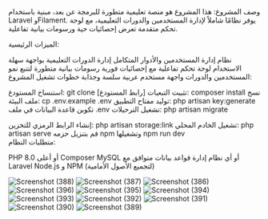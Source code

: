 وصف المشروع: هذا المشروع هو منصة تعليمية متطورة للبرمجة عن بعد، مبنية باستخدام Laravel وFilament. يوفر نظامًا شاملاً لإدارة المستخدمين والدورات التعليمية، مع لوحة تحكم متقدمة تعرض إحصائيات حية ورسومات بيانية تفاعلية.

الميزات الرئيسية:

نظام إدارة المستخدمين والأدوار المتكامل
إدارة الدورات التعليمية بواجهة سهلة الاستخدام
لوحة تحكم تفاعلية مع إحصائيات فورية
رسومات بيانية متطورة لتتبع نمو المستخدمين والدورات
واجهة مستخدم عربية سلسة وجذابة
خطوات تشغيل المشروع:

استنساخ المستودع: git clone [رابط المستودع]
تثبيت التبعيات: composer install
نسخ ملف البيئة: cp .env.example .env
توليد مفتاح التطبيق: php artisan key:generate
تكوين قاعدة البيانات في ملف .env
تشغيل الترحيلات: php artisan migrate

إنشاء الرابط الرمزي للتخزين: php artisan storage:link
تشغيل الخادم المحلي: php artisan serve
قم بتنزيل حزمه npm 
وتشغيلها npm run dev  
متطلبات النظام:

PHP 8.0 أو أعلى
Composer
MySQL أو أي نظام إدارة قواعد بيانات متوافق مع Laravel
Node.js و NPM (لتجميع الأصول الأمامية)

![Screenshot (388)](https://github.com/user-attachments/assets/d50ec58f-4bd6-47d3-847c-80899dae6cf8)
![Screenshot (387)](https://github.com/user-attachments/assets/4421c970-e3ea-4ba6-8f8c-aa3cae937f3b)
![Screenshot (386)](https://github.com/user-attachments/assets/ccb465a3-72cb-41ae-aead-e042ed205f9c)
![Screenshot (396)](https://github.com/user-attachments/assets/5e45a5cd-6ea4-4191-af31-83e326e81ac4)
![Screenshot (395)](https://github.com/user-attachments/assets/f1f9fde7-e54e-4699-8d30-bbfc05cf484f)
![Screenshot (394)](https://github.com/user-attachments/assets/8197d5f6-7dc3-488f-ac59-6369b2cfd8da)
![Screenshot (393)](https://github.com/user-attachments/assets/312b7cba-d835-413e-a0a6-72abd820bcd9)
![Screenshot (392)](https://github.com/user-attachments/assets/24c0eda0-8d1f-44ce-b32d-9a5efffb537e)
![Screenshot (391)](https://github.com/user-attachments/assets/719d1b48-505e-4895-9806-d60753178610)
![Screenshot (390)](https://github.com/user-attachments/assets/f4367a13-8367-44c0-b27b-3290327fe18a)
![Screenshot (389)](https://github.com/user-attachments/assets/084e747a-e270-4281-ba0a-fa95ce4aed7f)
